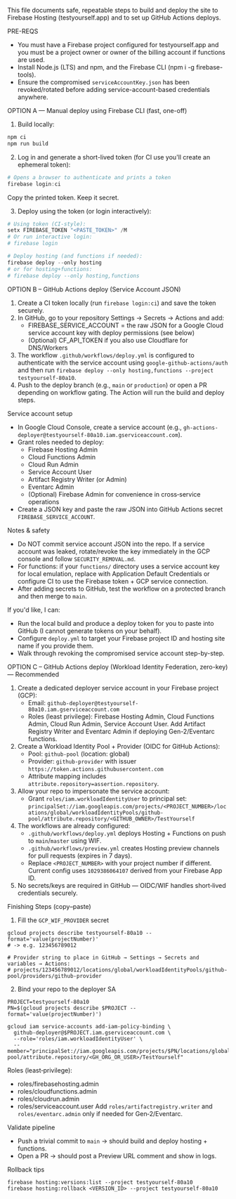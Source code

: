 This file documents safe, repeatable steps to build and deploy the site to Firebase Hosting (testyourself.app) and to set up GitHub Actions deploys.

PRE-REQS
- You must have a Firebase project configured for testyourself.app and you must be a project owner or owner of the billing account if functions are used.
- Install Node.js (LTS) and npm, and the Firebase CLI (npm i -g firebase-tools).
- Ensure the compromised `serviceAccountKey.json` has been revoked/rotated before adding service-account-based credentials anywhere.

OPTION A — Manual deploy using Firebase CLI (fast, one-off)
1) Build locally:

```powershell
npm ci
npm run build
```

2) Log in and generate a short-lived token (for CI use you'll create an ephemeral token):

```powershell
# Opens a browser to authenticate and prints a token
firebase login:ci
```

Copy the printed token. Keep it secret.

3) Deploy using the token (or login interactively):

```powershell
# Using token (CI-style):
setx FIREBASE_TOKEN "<PASTE_TOKEN>" /M
# Or run interactive login:
# firebase login

# Deploy hosting (and functions if needed):
firebase deploy --only hosting
# or for hosting+functions:
# firebase deploy --only hosting,functions
```

OPTION B – GitHub Actions deploy (Service Account JSON)
1) Create a CI token locally (run `firebase login:ci`) and save the token securely.
2) In GitHub, go to your repository Settings -> Secrets -> Actions and add:
   - FIREBASE_SERVICE_ACCOUNT = the raw JSON for a Google Cloud service account key with deploy permissions (see below)
   - (Optional) CF_API_TOKEN if you also use Cloudflare for DNS/Workers
3) The workflow `.github/workflows/deploy.yml` is configured to authenticate with the service account using `google-github-actions/auth` and then run `firebase deploy --only hosting,functions --project testyourself-80a10`.
4) Push to the deploy branch (e.g., `main` or `production`) or open a PR depending on workflow gating. The Action will run the build and deploy steps.

Service account setup
- In Google Cloud Console, create a service account (e.g., `gh-actions-deployer@testyourself-80a10.iam.gserviceaccount.com`).
- Grant roles needed to deploy:
  - Firebase Hosting Admin
  - Cloud Functions Admin
  - Cloud Run Admin
  - Service Account User
  - Artifact Registry Writer (or Admin)
  - Eventarc Admin
  - (Optional) Firebase Admin for convenience in cross‑service operations
- Create a JSON key and paste the raw JSON into GitHub Actions secret `FIREBASE_SERVICE_ACCOUNT`.

Notes & safety
- Do NOT commit service account JSON into the repo. If a service account was leaked, rotate/revoke the key immediately in the GCP console and follow `SECURITY_REMOVAL.md`.
- For functions: if your `functions/` directory uses a service account key for local emulation, replace with Application Default Credentials or configure CI to use the Firebase token + GCP service connection.
- After adding secrets to GitHub, test the workflow on a protected branch and then merge to `main`.

If you'd like, I can:
- Run the local build and produce a deploy token for you to paste into GitHub (I cannot generate tokens on your behalf).
- Configure `deploy.yml` to target your Firebase project ID and hosting site name if you provide them.
- Walk through revoking the compromised service account step-by-step.

OPTION C – GitHub Actions deploy (Workload Identity Federation, zero-key) — Recommended
1) Create a dedicated deployer service account in your Firebase project (GCP):
   - Email: `github-deployer@testyourself-80a10.iam.gserviceaccount.com`
   - Roles (least privilege): Firebase Hosting Admin, Cloud Functions Admin, Cloud Run Admin, Service Account User. Add Artifact Registry Writer and Eventarc Admin if deploying Gen-2/Eventarc functions.
2) Create a Workload Identity Pool + Provider (OIDC for GitHub Actions):
   - Pool: `github-pool` (location: global)
   - Provider: `github-provider` with issuer `https://token.actions.githubusercontent.com`
   - Attribute mapping includes `attribute.repository=assertion.repository`.
3) Allow your repo to impersonate the service account:
   - Grant `roles/iam.workloadIdentityUser` to principal set: `principalSet://iam.googleapis.com/projects/<PROJECT_NUMBER>/locations/global/workloadIdentityPools/github-pool/attribute.repository/<GITHUB_OWNER>/TestYourself`
4) The workflows are already configured:
   - `.github/workflows/deploy.yml` deploys Hosting + Functions on push to `main`/`master` using WIF.
   - `.github/workflows/preview.yml` creates Hosting preview channels for pull requests (expires in 7 days).
   - Replace `<PROJECT_NUMBER>` with your project number if different. Current config uses `1029386064107` derived from your Firebase App ID.
5) No secrets/keys are required in GitHub — OIDC/WIF handles short‑lived credentials securely.

Finishing Steps (copy–paste)
1) Fill the `GCP_WIF_PROVIDER` secret

```
gcloud projects describe testyourself-80a10 --format='value(projectNumber)'
# -> e.g. 123456789012

# Provider string to place in GitHub → Settings → Secrets and variables → Actions:
# projects/123456789012/locations/global/workloadIdentityPools/github-pool/providers/github-provider
```

2) Bind your repo to the deployer SA

```
PROJECT=testyourself-80a10
PN=$(gcloud projects describe $PROJECT --format='value(projectNumber)')

gcloud iam service-accounts add-iam-policy-binding \
  github-deployer@$PROJECT.iam.gserviceaccount.com \
  --role='roles/iam.workloadIdentityUser' \
  --member="principalSet://iam.googleapis.com/projects/$PN/locations/global/workloadIdentityPools/github-pool/attribute.repository/<GH_ORG_OR_USER>/TestYourself"
```

Roles (least‑privilege):
- roles/firebasehosting.admin
- roles/cloudfunctions.admin
- roles/cloudrun.admin
- roles/serviceaccount.user
Add `roles/artifactregistry.writer` and `roles/eventarc.admin` only if needed for Gen‑2/Eventarc.

Validate pipeline
- Push a trivial commit to `main` → should build and deploy hosting + functions.
- Open a PR → should post a Preview URL comment and show in logs.

Rollback tips

```
firebase hosting:versions:list --project testyourself-80a10
firebase hosting:rollback <VERSION_ID> --project testyourself-80a10
```
